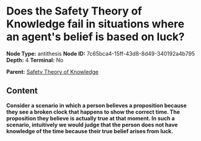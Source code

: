 # Does the Safety Theory of Knowledge fail in situations where an agent's belief is based on luck?

**Node Type:** antithesis
**Node ID:** 7c65bca4-15ff-43d8-8d49-340192a4b795
**Depth:** 4
**Terminal:** No

**Parent:** [Safety Theory of Knowledge](safety-theory-of-knowledge-synthesis-5710f0fb-ab9c-4452-a120-7d3874232349.md)

## Content

**Consider a scenario in which a person believes a proposition because they see a broken clock that happens to show the correct time. The proposition they believe is actually true at that moment. In such a scenario, intuitively we would judge that the person does not have knowledge of the time because their true belief arises from luck.**
